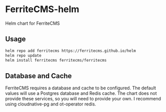 # FerriteCMS-helm
Helm chart for FerriteCMS

## Usage

```bash
helm repo add ferritecms https://ferritecms.github.io/helm
helm repo update
helm install ferritecms ferritecms/ferritecms
```

## Database and Cache

FerriteCMS requires a database and cache to be configured. The default values
will use a Postgres database and Redis cache. The chart does not provide these
services, so you will need to provide your own. I recommend using cloudnative-pg
and ot-operator redis.